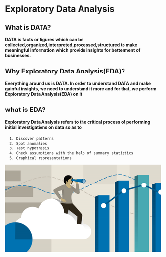 # Exploratory Data Analysis  
## What is DATA?
#### DATA is facts or figures which can be collected,organized,interpreted,processed,structured to make meaningful information which provide insights for betterment of businesses.
## Why Exploratory Data Analysis(EDA)?
#### Everything around us is DATA. In order to understand DATA and make gainful insights, we need to understand it more and for that, we perform Exploratory Data Analysis(EDA) on it
## what is EDA?
#### Exploratory Data Analysis refers to the critical process of performing initial investigations on data so as to 
      1. Discover patterns
      2. Spot anomalies
      3. Test hypothesis 
      4. Check assumptions with the help of summary statistics 
      5. Graphical representations
![image1](/images/EDA.png)
